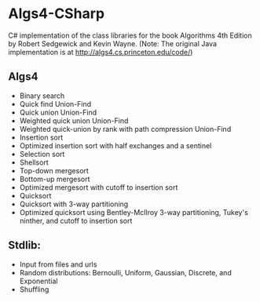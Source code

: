 Algs4-CSharp
============

C# implementation of the class libraries for the book Algorithms 4th Edition by Robert Sedgewick and Kevin Wayne. 
(Note: The original Java implementation is at http://algs4.cs.princeton.edu/code/)

Algs4
------
* Binary search
* Quick find Union-Find
* Quick union Union-Find
* Weighted quick union Union-Find
* Weighted quick-union by rank with path compression Union-Find
* Insertion sort
* Optimized insertion sort with half exchanges and a sentinel
* Selection sort
* Shellsort
* Top-down mergesort
* Bottom-up mergesort
* Optimized mergesort with cutoff to insertion sort
* Quicksort
* Quicksort with 3-way partitioning
* Optimized quicksort using Bentley-McIlroy 3-way partitioning, Tukey's ninther, and cutoff to insertion sort

Stdlib:
-------
* Input from files and urls
* Random distributions: Bernoulli, Uniform, Gaussian, Discrete, and Exponential
* Shuffling

